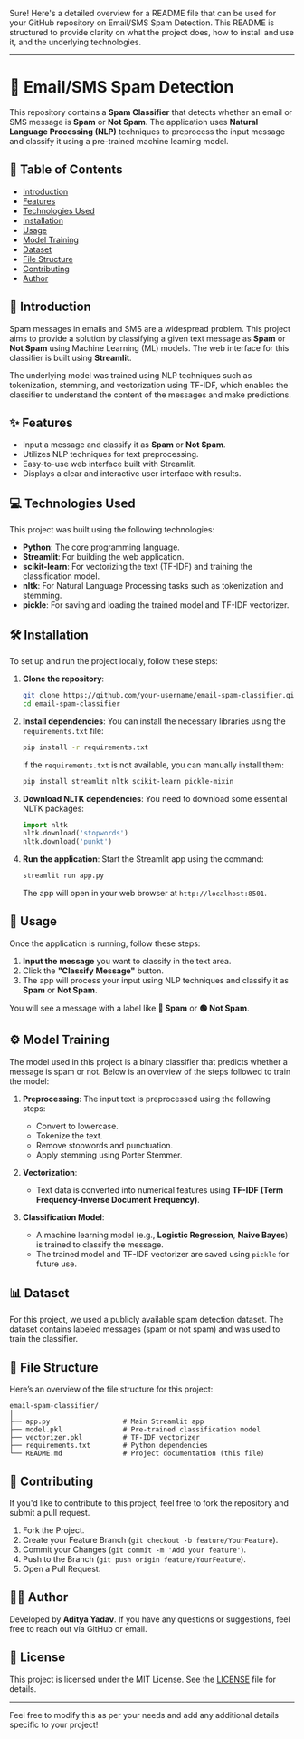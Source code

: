 Sure! Here's a detailed overview for a README file that can be used for your GitHub repository on Email/SMS Spam Detection. This README is structured to provide clarity on what the project does, how to install and use it, and the underlying technologies.

---

# 📧 Email/SMS Spam Detection

This repository contains a **Spam Classifier** that detects whether an email or SMS message is **Spam** or **Not Spam**. The application uses **Natural Language Processing (NLP)** techniques to preprocess the input message and classify it using a pre-trained machine learning model.

## 📝 Table of Contents
- [Introduction](#introduction)
- [Features](#features)
- [Technologies Used](#technologies-used)
- [Installation](#installation)
- [Usage](#usage)
- [Model Training](#model-training)
- [Dataset](#dataset)
- [File Structure](#file-structure)
- [Contributing](#contributing)
- [Author](#author)

## 📖 Introduction
Spam messages in emails and SMS are a widespread problem. This project aims to provide a solution by classifying a given text message as **Spam** or **Not Spam** using Machine Learning (ML) models. The web interface for this classifier is built using **Streamlit**.

The underlying model was trained using NLP techniques such as tokenization, stemming, and vectorization using TF-IDF, which enables the classifier to understand the content of the messages and make predictions.

## ✨ Features
- Input a message and classify it as **Spam** or **Not Spam**.
- Utilizes NLP techniques for text preprocessing.
- Easy-to-use web interface built with Streamlit.
- Displays a clear and interactive user interface with results.

## 💻 Technologies Used
This project was built using the following technologies:
- **Python**: The core programming language.
- **Streamlit**: For building the web application.
- **scikit-learn**: For vectorizing the text (TF-IDF) and training the classification model.
- **nltk**: For Natural Language Processing tasks such as tokenization and stemming.
- **pickle**: For saving and loading the trained model and TF-IDF vectorizer.

## 🛠 Installation
To set up and run the project locally, follow these steps:

1. **Clone the repository**:
   ```bash
   git clone https://github.com/your-username/email-spam-classifier.git
   cd email-spam-classifier
   ```

2. **Install dependencies**:
   You can install the necessary libraries using the `requirements.txt` file:
   ```bash
   pip install -r requirements.txt
   ```

   If the `requirements.txt` is not available, you can manually install them:
   ```bash
   pip install streamlit nltk scikit-learn pickle-mixin
   ```

3. **Download NLTK dependencies**:
   You need to download some essential NLTK packages:
   ```python
   import nltk
   nltk.download('stopwords')
   nltk.download('punkt')
   ```

4. **Run the application**:
   Start the Streamlit app using the command:
   ```bash
   streamlit run app.py
   ```

   The app will open in your web browser at `http://localhost:8501`.

## 🚀 Usage
Once the application is running, follow these steps:
1. **Input the message** you want to classify in the text area.
2. Click the **"Classify Message"** button.
3. The app will process your input using NLP techniques and classify it as **Spam** or **Not Spam**.
   
You will see a message with a label like **🔴 Spam** or **🟢 Not Spam**.

## ⚙️ Model Training
The model used in this project is a binary classifier that predicts whether a message is spam or not. Below is an overview of the steps followed to train the model:

1. **Preprocessing**: The input text is preprocessed using the following steps:
   - Convert to lowercase.
   - Tokenize the text.
   - Remove stopwords and punctuation.
   - Apply stemming using Porter Stemmer.

2. **Vectorization**: 
   - Text data is converted into numerical features using **TF-IDF (Term Frequency-Inverse Document Frequency)**.

3. **Classification Model**: 
   - A machine learning model (e.g., **Logistic Regression**, **Naive Bayes**) is trained to classify the message.
   - The trained model and TF-IDF vectorizer are saved using `pickle` for future use.

## 📊 Dataset
For this project, we used a publicly available spam detection dataset. The dataset contains labeled messages (spam or not spam) and was used to train the classifier.

## 📂 File Structure
Here’s an overview of the file structure for this project:

```
email-spam-classifier/
│
├── app.py                  # Main Streamlit app
├── model.pkl               # Pre-trained classification model
├── vectorizer.pkl          # TF-IDF vectorizer
├── requirements.txt        # Python dependencies
└── README.md               # Project documentation (this file)
```

## 🤝 Contributing
If you'd like to contribute to this project, feel free to fork the repository and submit a pull request.

1. Fork the Project.
2. Create your Feature Branch (`git checkout -b feature/YourFeature`).
3. Commit your Changes (`git commit -m 'Add your feature'`).
4. Push to the Branch (`git push origin feature/YourFeature`).
5. Open a Pull Request.

## 👨‍💻 Author
Developed by **Aditya Yadav**. If you have any questions or suggestions, feel free to reach out via GitHub or email.

## 📄 License
This project is licensed under the MIT License. See the [LICENSE](LICENSE) file for details.

---

Feel free to modify this as per your needs and add any additional details specific to your project!
